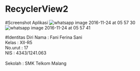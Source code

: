 # RecyclerView2

#Screenshot Aplikasi
![whatsapp image 2016-11-24 at 05 57 30](https://cloud.githubusercontent.com/assets/22524223/20581480/b69ad876-b20b-11e6-89e7-e7675edf7ad5.jpeg)
![whatsapp image 2016-11-24 at 05 57 41](https://cloud.githubusercontent.com/assets/22524223/20581491/caec1092-b20b-11e6-9063-0ecc74ad79c0.jpeg)

#Identitas Diri 
Nama : Fani Ferina Sani <br>
Kelas : XII-R5 <br>
No.urut : 17 <br>
NIS : 4343/1241.063<br>  
Sekolah : SMK Telkom Malang<br> 
